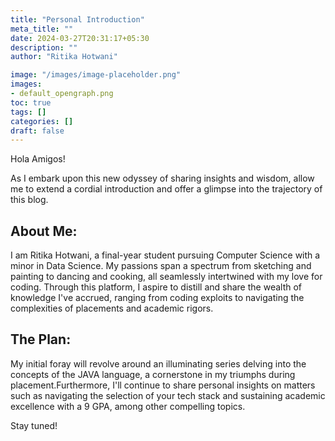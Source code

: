 ```yaml
---
title: "Personal Introduction"
meta_title: ""
date: 2024-03-27T20:31:17+05:30
description: ""
author: "Ritika Hotwani"

image: "/images/image-placeholder.png"
images:
- default_opengraph.png
toc: true
tags: []
categories: []
draft: false
---
```

Hola Amigos!

As I embark upon this new odyssey of sharing insights and wisdom, allow me to extend a cordial introduction and offer a glimpse into the trajectory of this blog.

## About Me:
I am Ritika Hotwani, a final-year student pursuing Computer Science with a minor in Data Science. My passions span a spectrum from sketching and painting to dancing and cooking, all seamlessly intertwined with my love for coding. Through this platform, I aspire to distill and share the wealth of knowledge I've accrued, ranging from coding exploits to navigating the complexities of placements and academic rigors.

## The Plan:
My initial foray will revolve around an illuminating series delving into the concepts of the JAVA language, a cornerstone in my triumphs during placement.Furthermore, I'll continue to share personal insights on matters such as navigating the selection of your tech stack and sustaining academic excellence with a 9 GPA, among other compelling topics.

Stay tuned!